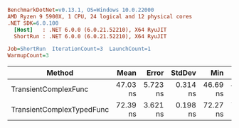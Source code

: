 ``` ini

BenchmarkDotNet=v0.13.1, OS=Windows 10.0.22000
AMD Ryzen 9 5900X, 1 CPU, 24 logical and 12 physical cores
.NET SDK=6.0.100
  [Host]   : .NET 6.0.0 (6.0.21.52210), X64 RyuJIT
  ShortRun : .NET 6.0.0 (6.0.21.52210), X64 RyuJIT

Job=ShortRun  IterationCount=3  LaunchCount=1  
WarmupCount=3  

```
|                    Method |     Mean |    Error |   StdDev |      Min |      Max |      P90 |  Gen 0 | Allocated |
|-------------------------- |---------:|---------:|---------:|---------:|---------:|---------:|-------:|----------:|
|      TransientComplexFunc | 47.03 ns | 5.723 ns | 0.314 ns | 46.69 ns | 47.31 ns | 47.26 ns | 0.0167 |     280 B |
| TransientComplexTypedFunc | 72.39 ns | 3.621 ns | 0.198 ns | 72.27 ns | 72.62 ns | 72.56 ns | 0.0167 |     280 B |

